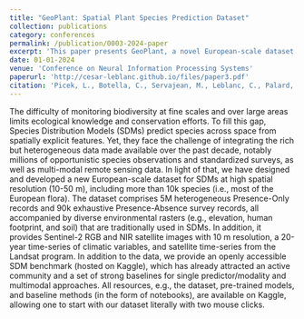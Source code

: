 ```yaml
---
title: "GeoPlant: Spatial Plant Species Prediction Dataset"
collection: publications
category: conferences
permalink: /publication/0003-2024-paper
excerpt: 'This paper presents GeoPlant, a novel European-scale dataset designed to advance species distribution modeling by integrating 5M Presence-Only records, 90k Presence-Absence surveys, environmental rasters, and high-resolution satellite imagery to predict over 10,000 plant species.'
date: 01-01-2024
venue: 'Conference on Neural Information Processing Systems'
paperurl: 'http://cesar-leblanc.github.io/files/paper3.pdf'
citation: 'Picek, L., Botella, C., Servajean, M., Leblanc, C., Palard, R., Larcher, T., ... & Joly, A. (2024, December). GeoPlant: Spatial Plant Species Prediction Dataset. In NEURIPS 2024.'
---
```


The difficulty of monitoring biodiversity at fine scales and over large areas limits ecological knowledge and conservation efforts.
To fill this gap, Species Distribution Models (SDMs) predict species across space from spatially explicit features.
Yet, they face the challenge of integrating the rich but heterogeneous data made available over the past decade, notably millions of opportunistic species observations and standardized surveys, as well as multi-modal remote sensing data.
In light of that, we have designed and developed a new European-scale dataset for SDMs at high spatial resolution (10-50 m), including more than 10k species (i.e., most of the European flora).
The dataset comprises 5M heterogeneous Presence-Only records and 90k exhaustive Presence-Absence survey records, all accompanied by diverse environmental rasters (e.g., elevation, human footprint, and soil) that are traditionally used in SDMs.
In addition, it provides Sentinel-2 RGB and NIR satellite images with 10 m resolution, a 20-year time-series of climatic variables, and satellite time-series from the Landsat program.
In addition to the data, we provide an openly accessible SDM benchmark (hosted on Kaggle), which has already attracted an active community and a set of strong baselines for single predictor/modality and multimodal approaches.
All resources, e.g., the dataset, pre-trained models, and baseline methods (in the form of notebooks), are available on Kaggle, allowing one to start with our dataset literally with two mouse clicks.